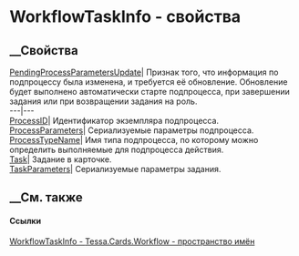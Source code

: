 # WorkflowTaskInfo - свойства
##  __Свойства
[PendingProcessParametersUpdate](P_Tessa_Cards_Workflow_WorkflowTaskInfo_PendingProcessParametersUpdate.htm)|
Признак того, что информация по подпроцессу была изменена, и требуется её
обновление. Обновление будет выполнено автоматически старте подпроцесса, при
завершении задания или при возвращении задания на роль.  
---|---  
[ProcessID](P_Tessa_Cards_Workflow_WorkflowTaskInfo_ProcessID.htm)|
Идентификатор экземпляра подпроцесса.  
[ProcessParameters](P_Tessa_Cards_Workflow_WorkflowTaskInfo_ProcessParameters.htm)|
Сериализуемые параметры подпроцесса.  
[ProcessTypeName](P_Tessa_Cards_Workflow_WorkflowTaskInfo_ProcessTypeName.htm)|
Имя типа подпроцесса, по которому можно определить выполняемые для подпроцесса
действия.  
[Task](P_Tessa_Cards_Workflow_WorkflowTaskInfo_Task.htm)| Задание в карточке.  
[TaskParameters](P_Tessa_Cards_Workflow_WorkflowTaskInfo_TaskParameters.htm)|
Сериализуемые параметры задания.  
##  __См. также
#### Ссылки
[WorkflowTaskInfo - ](T_Tessa_Cards_Workflow_WorkflowTaskInfo.htm)
[Tessa.Cards.Workflow - пространство имён](N_Tessa_Cards_Workflow.htm)
